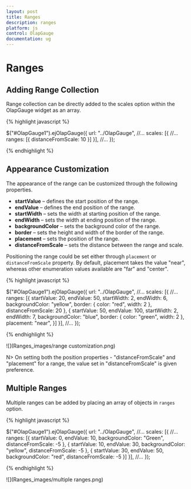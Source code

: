 ```yaml
---
layout: post
title: Ranges
description: ranges
platform: js
control: OlapGauge
documentation: ug
---
```


# Ranges

## Adding Range Collection

Range collection can be directly added to the scales option within the OlapGauge widget as an array.

{% highlight javascript %}

$("#OlapGauge1").ejOlapGauge({
    url: "../OlapGauge",
    //...
    scales: [{
        //...
        ranges: [{
            distanceFromScale: 10
        }]
    }],
    //...
});

{% endhighlight %}

## Appearance Customization

The appearance of the range can be customized through the following properties.

* **startValue** – defines the start position of the range.
* **endValue** – defines the end position of the range.
* **startWidth** – sets the width at starting position of the range.
* **endWidth** – sets the width at ending position of the range.
* **backgroundColor** – sets the background color of the range.
* **border** – sets the height and width of the border of the range.
* **placement** – sets the position of the range.
* **distanceFromScale** – sets the distance between the range and scale.

Positioning the range could be set either through `placement` or `distanceFromScale` property. By default, placement takes the value "near", whereas other enumeration values available are "far" and "center".

{% highlight javascript %}

$("#OlapGauge1").ejOlapGauge({
    url: "../OlapGauge",
    //...
    scales: [{
        //...
        ranges: [{
            startValue: 20,
            endValue: 50,
            startWidth: 2,
            endWidth: 6,
            backgroundColor: "yellow",
            border: {
                color: "red",
                width: 2
            },
            distanceFromScale: 20
        }, {
            startValue: 50,
            endValue: 100,
            startWidth: 2,
            endWidth: 7,
            backgroundColor: "blue",
            border: {
                color: "green",
                width: 2
            },
            placement: "near",
        }]
    }],
    //...
});

{% endhighlight %}

![](Ranges_images/range customization.png) 

N> On setting both the position properties - "distanceFromScale" and "placement" for a range, the value set in "distanceFromScale" is given preference.

## Multiple Ranges 
Multiple ranges can be added by placing an array of objects in `ranges` option.

{% highlight javascript %}

$("#OlapGauge1").ejOlapGauge({
    url: "../OlapGauge",
    //...
    scales: [{
        //...
        ranges: [{
            startValue: 0,
            endValue: 10,
            backgroundColor: "Green",
            distanceFromScale: -5
        }, {
            startValue: 10,
            endValue: 30,
            backgroundColor: "yellow",
            distanceFromScale: -5
        }, {
            startValue: 30,
            endValue: 50,
            backgroundColor: "red",
            distanceFromScale: -5
        }]
    }],
    //...
});

{% endhighlight %}

![](Ranges_images/multiple ranges.png) 
